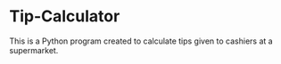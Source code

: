 # Tip-Calculator
This is a Python program created to calculate tips given to cashiers at a supermarket.
